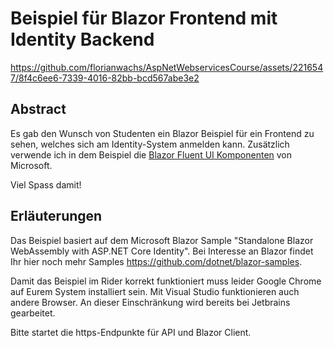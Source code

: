 # Beispiel für Blazor Frontend mit Identity Backend

https://github.com/florianwachs/AspNetWebservicesCourse/assets/2216547/8f4c6ee6-7339-4016-82bb-bcd567abe3e2

## Abstract
Es gab den Wunsch von Studenten ein Blazor Beispiel für ein Frontend zu sehen, welches sich am Identity-System anmelden kann. Zusätzlich verwende ich in dem Beispiel die [Blazor Fluent UI Komponenten](https://www.fluentui-blazor.net/) von Microsoft.

Viel Spass damit!

## Erläuterungen

Das Beispiel basiert auf dem Microsoft Blazor Sample "Standalone Blazor WebAssembly with ASP.NET Core Identity". Bei Interesse an Blazor findet Ihr hier noch mehr Samples https://github.com/dotnet/blazor-samples.

Damit das Beispiel im Rider korrekt funktioniert muss leider Google Chrome auf Eurem System installiert sein. Mit Visual Studio funktionieren auch andere Browser. An dieser Einschränkung wird bereits bei Jetbrains gearbeitet.

Bitte startet die https-Endpunkte für API und Blazor Client.